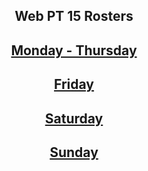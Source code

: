 <center>

## Web PT 15 Rosters

## [Monday - Thursday](MAIN.md)
## [Friday](FRIDAY.md)
## [Saturday](SATURDAY.md)
## [Sunday](SUNDAY.md)
